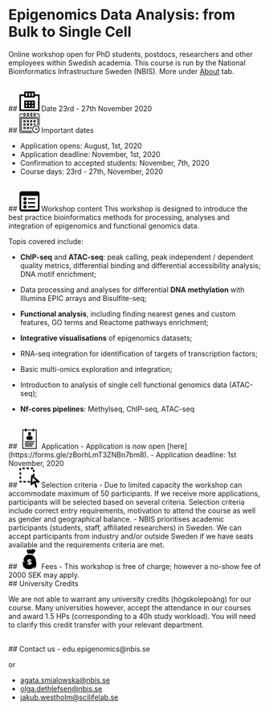 # Epigenomics Data Analysis: from Bulk to Single Cell

Online workshop open for PhD students, postdocs, researchers and other employees within Swedish academia. This course is run by the National Bioinformatics Infrastructure Sweden (NBIS). More under [About](about.md) tab.

<br/>
## <img border="0" src="icons/calendar-date.png" width="40" height="40"> Date
23rd - 27th November 2020

<br/>
## <img border="0" src="icons/important-dates.png" width="40" height="40"> Important dates

- Application opens: August, 1st, 2020
- Application deadline: November, 1st, 2020
- Confirmation to accepted students: November, 7th, 2020
- Course days: 23rd - 27th, November, 2020


<br/>
## <img border="0" src="icons/content.png" width="40" height="40"> Workshop content
This workshop is designed to introduce the best practice bioinformatics methods for processing, analyses and integration of epigenomics and functional genomics data.

Topis covered include:

* **ChIP-seq** and **ATAC-seq**: peak calling, peak independent / dependent quality metrics, differential binding and differential accessibility analysis; DNA motif enrichment;

* Data processing and analyses for differential **DNA methylation** with Illumina EPIC arrays and Bisulfite-seq;
* **Functional analysis**, including finding nearest genes and custom features, GO terms and Reactome pathways enrichment;
* **Integrative visualisations** of epigenomics datasets;
* RNA-seq integration for identification of targets of transcription factors;
* Basic multi-omics exploration and integration;
* Introduction to analysis of single cell functional genomics data (ATAC-seq);
* **Nf-cores pipelines**: Methylseq, ChIP-seq, ATAC-seq


<br/>
## <img border="0" src="icons/application.png" width="40" height="40"> Application
- Application is now open [here](https://forms.gle/zBorhLmT3ZNBn7bm8).
- Application deadline: 1st November, 2020

<br/>
## <img border="0" src="icons/selection.png" width="40" height="40"> Selection criteria
 - Due to limited capacity the workshop can accommodate maximum of 50 participants. If we receive more applications, participants will be selected based on several criteria. Selection criteria include correct entry requirements, motivation to attend the course as well as gender and geographical balance.
 - NBIS prioritises academic participants (students, staff, affiliated researchers) in Sweden. We can accept participants from industry and/or outside Sweden if we have seats available and the requirements criteria are met.

<br/>
## <img border="0" src="icons/fees.png" width="40" height="40"> Fees
- This workshop is free of charge; however a no-show fee of 2000 SEK may apply.

<br/>
## University Credits

We are not able to warrant any university credits (högskolepoäng) for our course. Many universities however, accept the attendance in our courses and award 1.5 HPs (corresponding to a 40h study workload). You will need to clarify this credit transfer with your relevant department.

<br/>
## Contact us
- edu.epigenomics@nbis.se

or

- agata.smialowska@nbis.se
- olga.dethlefsen@nbis.se
- jakub.westholm@scilifelab.se



<!--

## Travel Info

Science for Life Laboratory (SciLifeLab) is located in Stockholm suburb Solna (Tomtebodavägen 23A, 171 65 Solna).

We are at number 23a on [Karolinska Solna Campus Map](https://nbisweden.github.io/workshop-archive/workshop-ChIP-seq/2018-11-07/files/karta_campus_solna_16_11_14.pdf).

The closest bus stop is called ***Karolinska Institutet Biomedicum*** (search for public transport options [here](https://sl.se/en/)).

Enter the SciLifeLab / Karolinska Institutet Science Park building. After entering, turn left and pass through the glass door to find the rooms *Air* and *Fire*, where the workshop takes place. You can ask for help in the reception if you cannot find the way.


 -->
